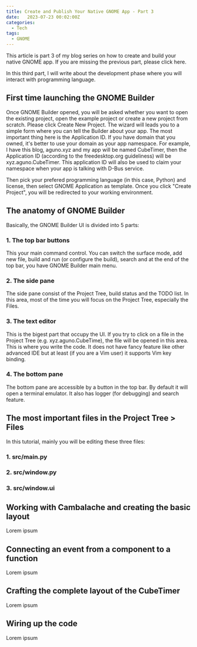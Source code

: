 ```yaml
---
title: Create and Publish Your Native GNOME App - Part 3
date:   2023-07-23 00:02:00Z
categories:
  - Tech
tags:
  - GNOME
---
```


This article is part 3 of my blog series on how to create and build your native GNOME app. If you are missing the previous part, please click here.

In this third part, I will write about the development phase where you will interact with programming language.

## First time launching the GNOME Builder

Once GNOME Builder opened, you will be asked whether you want to open the existing project, open the example project or create a new project from scratch. Please click Create New Project. The wizard will leads you to a simple form where you can tell the Builder about your app. The most important thing here is the Application ID. If you have domain that you owned, it's better to use your domain as your app namespace. For example, I have this blog, aguno.xyz and my app will be named CubeTimer, then the Application ID (according to the freedesktop.org guideliness) will be xyz.aguno.CubeTimer. This application ID will also be used to claim your namespace when your app is talking with D-Bus service.

Then pick your prefered programming language (in this case, Python) and license, then select GNOME Application as template. Once you click "Create Project", you will be redirected to your working environment.

## The anatomy of GNOME Builder

Basically, the GNOME Builder UI is divided into 5 parts:

### 1. The top bar buttons

This your main command control. You can switch the surface mode, add new file, build and run (or configure the build), search and at the end of the top bar, you have GNOME Builder main menu.

### 2. The side pane

The side pane consist of the Project Tree, build status and the TODO list. In this area, most of the time you will focus on the Project Tree, especially the Files.

### 3. The text editor

This is the bigest part that occupy the UI. If you try to click on a file in the Project Tree (e.g. xyz.aguno.CubeTime), the file will be opened in this area. This is where you write the code. It does not have fancy feature like other advanced IDE but at least (if you are a Vim user) it supports Vim key binding.

### 4. The bottom pane

The bottom pane are accessible by a button in the top bar. By default it will open a terminal emulator. It also has logger (for debugging) and search feature.

## The most important files in the Project Tree > Files

In this tutorial, mainly you will be editing these three files:

### 1. src/main.py

### 2. src/window.py

### 3. src/window.ui

## Working with Cambalache and creating the basic layout

Lorem ipsum

## Connecting an event from a component to a function

Lorem ipsum

## Crafting the complete layout of the CubeTimer

Lorem ipsum

## Wiring up the code

Lorem ipsum
